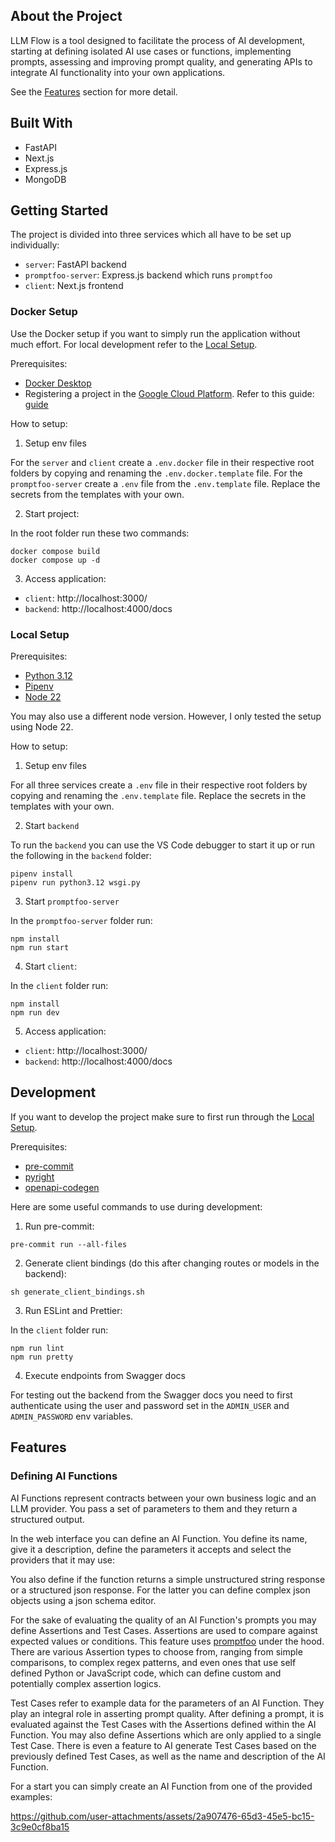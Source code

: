 ## About the Project
LLM Flow is a tool designed to facilitate the process of AI development, starting at defining isolated AI use cases or functions, implementing prompts, assessing and improving prompt quality, and generating APIs to integrate AI functionality into your own applications.

See the [Features](#features) section for more detail.

## Built With
- FastAPI
- Next.js
- Express.js
- MongoDB

## Getting Started
The project is divided into three services which all have to be set up individually:
- `server`: FastAPI backend
- `promptfoo-server`: Express.js backend which runs `promptfoo`
- `client`: Next.js frontend


### Docker Setup

Use the Docker setup if you want to simply run the application without much effort. For local development refer to the [Local Setup](#local-setup).

Prerequisites:
- [Docker Desktop](https://www.docker.com/products/docker-desktop/)
- Registering a project in the [Google Cloud Platform](https://console.cloud.google.com). Refer to this guide: [guide](https://developers.google.com/identity/gsi/web/guides/get-google-api-clientid?hl=en)


How to setup:

1. Setup env files

For the `server` and `client` create a `.env.docker` file in their respective root folders by copying and renaming the `.env.docker.template` file. For the `promptfoo-server` create a `.env` file from the `.env.template` file. Replace the secrets from the templates with your own.

2. Start project:

In the root folder run these two commands:
```
docker compose build
docker compose up -d
```

3. Access application:
- `client`: http://localhost:3000/
- `backend`: http://localhost:4000/docs

### Local Setup
Prerequisites:
- [Python 3.12](https://www.python.org/downloads/release/python-3120/)
- [Pipenv](https://pipenv.pypa.io/en/latest/)
- [Node 22](https://nodejs.org/en/blog/announcements/v22-release-announce)

You may also use a different node version. However, I only tested the setup using Node 22.


How to setup:

1. Setup env files

For all three services create a `.env` file in their respective root folders by copying and renaming the `.env.template` file. Replace the secrets in the templates with your own.

2. Start `backend`

To run the `backend` you can use the VS Code debugger to start it up or run the following in the `backend` folder:
```
pipenv install
pipenv run python3.12 wsgi.py
```

3. Start `promptfoo-server`

In the `promptfoo-server` folder run:
```
npm install
npm run start
```

4. Start `client`:

In the `client` folder run:
```
npm install
npm run dev
```

5. Access application:
- `client`: http://localhost:3000/
- `backend`: http://localhost:4000/docs


## Development
If you want to develop the project make sure to first run through the [Local Setup](#local-setup).

Prerequisites:
- [pre-commit](https://pre-commit.com/)
- [pyright](https://microsoft.github.io/pyright/#/installation)
- [openapi-codegen](https://github.com/fabien0102/openapi-codegen)

Here are some useful commands to use during development:

1. Run pre-commit:

```
pre-commit run --all-files
```

2. Generate client bindings (do this after changing routes or models in the backend):
```
sh generate_client_bindings.sh
```

3. Run ESLint and Prettier:

In the `client` folder run:

```
npm run lint
npm run pretty
```

4. Execute endpoints from Swagger docs

For testing out the backend from the Swagger docs you need to first authenticate using the user and password set in the `ADMIN_USER` and `ADMIN_PASSWORD` env variables. 


## Features

### Defining AI Functions
AI Functions represent contracts between your own business logic and an LLM provider. You pass a set of parameters to them and they return a structured output.

In the web interface you can define an AI Function. You define its name, give it a description, define the parameters it accepts and select the providers that it may use:


You also define if the function returns a simple unstructured string response or a structured json response. For the latter you can define complex json objects using a json schema editor.

For the sake of evaluating the quality of an AI Function's prompts you may define Assertions and Test Cases. Assertions are used to compare against expected values or conditions. This feature uses [promptfoo](https://github.com/promptfoo/promptfoo) under the hood. There are various Assertion types to choose from, ranging from simple comparisons, to complex regex patterns, and even ones that use self defined Python or JavaScript code, which can define custom and potentially complex assertion logics. 

Test Cases refer to example data for the parameters of an AI Function. They play an integral role in asserting prompt quality. After defining a prompt, it is evaluated against the Test Cases with the Assertions defined within the AI Function. You may also define Assertions which are only applied to a single Test Case. There is even a feature to AI generate Test Cases based on the previously defined Test Cases, as well as the name and description of the AI Function.

For a start you can simply create an AI Function from one of the provided examples:

https://github.com/user-attachments/assets/2a907476-65d3-45e5-bc15-3c9e0cf8ba15

